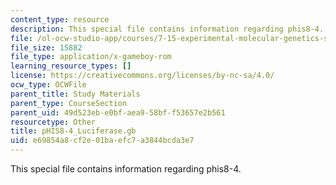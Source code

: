 ```yaml
---
content_type: resource
description: This special file contains information regarding phis8-4.
file: /ol-ocw-studio-app/courses/7-15-experimental-molecular-genetics-spring-2015/e69854a8cf2e01baefc7a3844bcda3e7_pHIS8-4_Luciferase.gb
file_size: 15882
file_type: application/x-gameboy-rom
learning_resource_types: []
license: https://creativecommons.org/licenses/by-nc-sa/4.0/
ocw_type: OCWFile
parent_title: Study Materials
parent_type: CourseSection
parent_uid: 49d523eb-e0bf-aea9-58bf-f53657e2b561
resourcetype: Other
title: pHIS8-4_Luciferase.gb
uid: e69854a8-cf2e-01ba-efc7-a3844bcda3e7
---
```

This special file contains information regarding phis8-4.